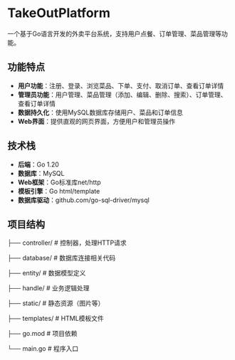 # TakeOutPlatform

一个基于Go语言开发的外卖平台系统，支持用户点餐、订单管理、菜品管理等功能。

## 功能特点

- **用户功能**：注册、登录、浏览菜品、下单、支付、取消订单、查看订单详情
- **管理员功能**：用户管理、菜品管理（添加、编辑、删除、搜索）、订单管理、查看订单详情
- **数据持久化**：使用MySQL数据库存储用户、菜品和订单信息
- **Web界面**：提供直观的网页界面，方便用户和管理员操作

## 技术栈

- **后端**：Go 1.20
- **数据库**：MySQL
- **Web框架**：Go标准库net/http
- **模板引擎**：Go html/template
- **数据库驱动**：github.com/go-sql-driver/mysql

## 项目结构
├── controller/       # 控制器，处理HTTP请求

├── database/         # 数据库连接相关代码

├── entity/           # 数据模型定义

├── handle/           # 业务逻辑处理

├── static/           # 静态资源（图片等）

├── templates/        # HTML模板文件

├── go.mod            # 项目依赖

└── main.go           # 程序入口
